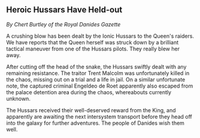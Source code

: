 ## Heroic Hussars Have Held-out
*By Chert Burtley of the Royal Danides Gazette*

A crushing blow has been dealt by the Ionic Hussars to the Queen's raiders. We have reports that the Queen herself was struck down by a brilliant tactical maneuver from one of the Hussars pilots. They really blew her away.

After cutting off the head of the snake, the Hussars swiftly dealt with any remaining resistance. The traitor Trent Malcolm was unfortunately killed in the chaos, missing out on a trial and a life in jail. On a similar unfortunate note, the captured criminal Engeldeo de Roet apparently also escaped from the palace detention area during the chaos, whereabouts currently unknown.

The Hussars received their well-deserved reward from the King, and apparently are awaiting the next intersystem transport before they head off into the galaxy for further adventures. The people of Danides wish them well.
